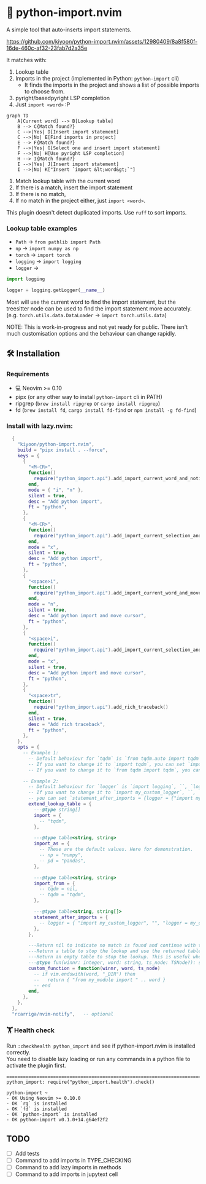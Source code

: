 # 🐍 python-import.nvim

A simple tool that auto-inserts import statements.

https://github.com/kiyoon/python-import.nvim/assets/12980409/8a8f580f-16de-460c-af32-23fab7d2a35e

It matches with:

1. Lookup table
2. Imports in the project (implemented in Python: `python-import` cli)
    - It finds the imports in the project and shows a list of possible imports to choose from.
3. pyright/basedpyright LSP completion
4. Just `import <word>` :P

```mermaid
graph TD
    A[Current word] --> B[Lookup table]
    B --> C{Match found?}
    C -->|Yes| D[Insert import statement]
    C -->|No| E[Find imports in project]
    E --> F{Match found?}
    F -->|Yes| G[Select one and insert import statement]
    F -->|No| H[Use pyright LSP completion]
    H --> I{Match found?}
    I -->|Yes| J[Insert import statement]
    I -->|No| K["Insert `import &lt;word&gt;`"]
```

1. Match lookup table with the current word
2. If there is a match, insert the import statement
3. If there is no match, 
4. If no match in the project either, just `import <word>`.

This plugin doesn't detect duplicated imports. Use `ruff` to sort imports.

### Lookup table examples

- `Path` -> `from pathlib import Path`
- `np` -> `import numpy as np`
- `torch` -> `import torch`
- `logging` -> `import logging`
- `logger` ->  
```python
import logging

logger = logging.getLogger(__name__)
```

Most will use the current word to find the import statement, but the treesitter node can be used to find the import statement more accurately. (e.g. `torch.utils.data.DataLoader` -> `import torch.utils.data`)

NOTE: This is work-in-progress and not yet ready for public. There isn't much customisation options and the behaviour can change rapidly.

## 🛠️ Installation

### Requirements

- 💻 Neovim >= 0.10
- pipx (or any other way to install `python-import` cli in PATH)
- ripgrep (`brew install ripgrep` or `cargo install ripgrep`)
- fd (`brew install fd`, `cargo install fd-find` or `npm install -g fd-find`)


### Install with lazy.nvim:

```lua
  {
    "kiyoon/python-import.nvim",
    build = "pipx install . --force",
    keys = {
      {
        "<M-CR>",
        function()
          require("python_import.api").add_import_current_word_and_notify()
        end,
        mode = { "i", "n" },
        silent = true,
        desc = "Add python import",
        ft = "python",
      },
      {
        "<M-CR>",
        function()
          require("python_import.api").add_import_current_selection_and_notify()
        end,
        mode = "x",
        silent = true,
        desc = "Add python import",
        ft = "python",
      },
      {
        "<space>i",
        function()
          require("python_import.api").add_import_current_word_and_move_cursor()
        end,
        mode = "n",
        silent = true,
        desc = "Add python import and move cursor",
        ft = "python",
      },
      {
        "<space>i",
        function()
          require("python_import.api").add_import_current_selection_and_move_cursor()
        end,
        mode = "x",
        silent = true,
        desc = "Add python import and move cursor",
        ft = "python",
      },
      {
        "<space>tr",
        function()
          require("python_import.api").add_rich_traceback()
        end,
        silent = true,
        desc = "Add rich traceback",
        ft = "python",
      },
    },
    opts = {
      -- Example 1:
        -- Default behaviour for `tqdm` is `from tqdm.auto import tqdm`.
        -- If you want to change it to `import tqdm`, you can set `import = {"tqdm"}` and `import_from = {tqdm = nil}` here.
        -- If you want to change it to `from tqdm import tqdm`, you can set `import_from = {tqdm = "tqdm"}` here.

      -- Example 2:
        -- Default behaviour for `logger` is `import logging`, ``, `logger = logging.getLogger(__name__)`.
        -- If you want to change it to `import my_custom_logger`, ``, `logger = my_custom_logger.get_logger()`,
        -- you can set `statement_after_imports = {logger = {"import my_custom_logger", "", "logger = my_custom_logger.get_logger()"}}` here.
        extend_lookup_table = {
          ---@type string[]
          import = {
            -- "tqdm",
          },

          ---@type table<string, string>
          import_as = {
            -- These are the default values. Here for demonstration.
            -- np = "numpy",
            -- pd = "pandas",
          },

          ---@type table<string, string>
          import_from = {
            -- tqdm = nil,
            -- tqdm = "tqdm",
          },

          ---@type table<string, string[]>
          statement_after_imports = {
            -- logger = { "import my_custom_logger", "", "logger = my_custom_logger.get_logger()" },
          },
        },

        ---Return nil to indicate no match is found and continue with the default lookup
        ---Return a table to stop the lookup and use the returned table as the result
        ---Return an empty table to stop the lookup. This is useful when you want to add to wherever you need to.
        ---@type fun(winnr: integer, word: string, ts_node: TSNode?): string[]?
        custom_function = function(winnr, word, ts_node)
          -- if vim.endswith(word, "_DIR") then
          --   return { "from my_module import " .. word }
          -- end
        end,
      },
    },
  },
  "rcarriga/nvim-notify",   -- optional
```

###  🏋️ Health check

Run `:checkhealth python_import` and see if python-import.nvim is installed correctly.  
You need to disable lazy loading or run any commands in a python file to activate the plugin first.

```
==============================================================================
python_import: require("python_import.health").check()

python-import ~
- OK Using Neovim >= 0.10.0
- OK `rg` is installed
- OK `fd` is installed
- OK `python-import` is installed
- OK python-import v0.1.0+14.g64ef2f2
```

## TODO
- [ ] Add tests
- [ ] Command to add imports in TYPE_CHECKING
- [ ] Command to add lazy imports in methods
- [ ] Command to add imports in jupytext cell
